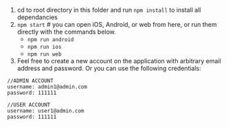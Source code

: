 1. cd to root directory in this folder and run `npm install` to install all dependancies
2. `npm start` # you can open iOS, Android, or web from here, or run them directly with the commands below.
    - `npm run android`
    - `npm run ios`
    - `npm run web`
3. Feel free to create a new account on the application with arbitrary email address and password. Or you can use the following credentials:

```
//ADMIN ACCOUNT
username: admin1@admin.com
password: 111111

//USER ACCOUNT
username: user1@admin.com
password: 111111
```
